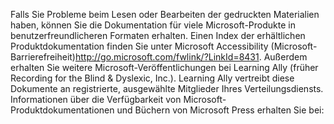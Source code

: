 <Token xmlns:xlink="http://www.w3.org/1999/xlink">Falls Sie Probleme beim Lesen oder Bearbeiten der gedruckten Materialien haben, können Sie die Dokumentation für viele Microsoft-Produkte in benutzerfreundlicheren Formaten erhalten. Einen Index der erhältlichen Produktdokumentation finden Sie unter <externalLink xmlns="http://ddue.schemas.microsoft.com/authoring/2003/5"><linkText>Microsoft Accessibility (Microsoft-Barrierefreiheit)</linkText><linkUri>http://go.microsoft.com/fwlink/?LinkId=8431</linkUri></externalLink>. Außerdem erhalten Sie weitere Microsoft-Veröffentlichungen bei Learning Ally (früher Recording for the Blind &amp; Dyslexic, Inc.). Learning Ally vertreibt diese Dokumente an registrierte, ausgewählte Mitglieder Ihres Verteilungsdiensts. Informationen über die Verfügbarkeit von Microsoft-Produktdokumentationen und Büchern von Microsoft Press erhalten Sie bei:</Token>

<!--HONumber=Jun16_HO4-->


